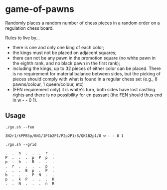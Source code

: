 # game-of-pawns

Randomly places a random number of chess pieces in a random order on a regulation chess board.

Rules to live by...

- there is one and only one king of each color;
- the kings must not be placed on adjacent squares;
- there can not be any pawn in the promotion square (no white pawn in the eighth rank, and no black pawn in the first rank);
- including the kings, up to 32 pieces of either color can be placed. There is no requirement for material balance between sides, but the picking of pieces should comply with what is found in a regular chess set (e.g., 8 pawns/colour, 1 queen/colour, etc)
- (FEN requirement only) it is white's turn, both sides have lost castling rights and there is no possibility for en passant (the FEN should thus end in w - - 0 1).

## Usage

`./go.sh --fen`

```
3N2r1/kPPB3p/6N1/1P1b2P1/P2p2P1/8/QK1B2p1/8 w - - 0 1
```

`./go.sh --grid`

```
.  .  n  .  .  .  r  .
P  .  .  .  p  P  p  .
p  .  b  .  B  .  .  .
.  r  .  .  .  .  p  .
.  .  .  B  p  .  P  .
b  .  .  .  P  N  .  .
p  .  k  P  .  .  .  K
.  .  N  .  .  .  n  R
```

